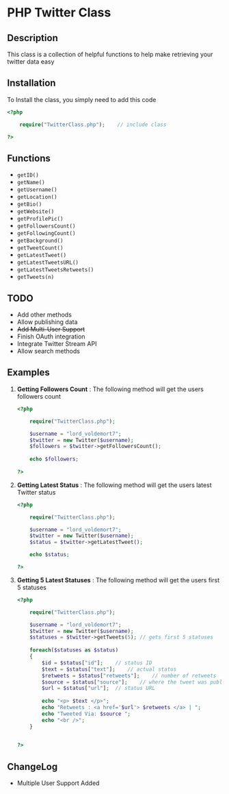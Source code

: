 # PHP Twitter Class

## Description

This class is a collection of helpful functions to help make retrieving your twitter data easy

## Installation

To Install the class, you simply need to add this code

```php
<?php

	require("TwitterClass.php");	// include class

?>
```

## Functions

* `getID()`
* `getName()`
* `getUsername()`
* `getLocation()`
* `getBio()`
* `getWebsite()`
* `getProfilePic()`
* `getFollowersCount()`
* `getFollowingCount()`
* `getBackground()`
* `getTweetCount()`
* `getLatestTweet()`
* `getLatestTweetsURL()`
* `getLatestTweetsRetweets()`
* `getTweets(n)`


## TODO

* Add other methods
* Allow publishing data
* <del>Add Multi-User Support </del>
* Finish OAuth integration
* Integrate Twitter Stream API
* Allow search methods 

## Examples
	
1. **Getting Followers Count** :
	The following method will get the users followers count

	```php
	<?php
	
		require("TwitterClass.php");
	
		$username = "lord_voldemort7";
		$twitter = new Twitter($username);
		$followers = $twitter->getFollowersCount();
		
		echo $followers;
		
	?>
	```

2. **Getting Latest Status** :
	The following method will get the users latest Twitter status

	```php
	<?php
	
		require("TwitterClass.php");
	
		$username = "lord_voldemort7";
		$twitter = new Twitter($username);
		$status = $twitter->getLatestTweet();
	
		echo $status;
	
	?>
	```
		
3. **Getting 5 Latest Statuses** :
	The following method will get the users first 5 statuses

	```php
	<?php
	
		require("TwitterClass.php");
	
		$username = "lord_voldemort7";
		$twitter = new Twitter($username);
		$statuses = $twitter->getTweets(5);	// gets first 5 statuses
		
		foreach($statuses as $status)
		{
			$id = $status["id"];	// status ID
			$text = $status["text"];	// actual status
			$retweets = $status["retweets"];	// number of retweets
			$source = $status["source"];	// where the tweet was published from (eg tweetdeck)
			$url = $status["url"];	// status URL
			
			echo "<p> $text </p>";
			echo "Retweets : <a href='$url'> $retweets </a> | ";
			echo "Tweeted Via: $source ";
			echo "<br />";
		}
		
	
	?>
	```
		


## ChangeLog

* Multiple User Support Added
	
